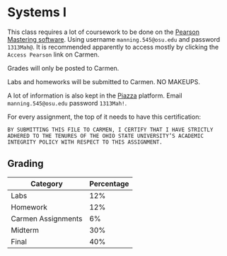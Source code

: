 # Systems I

This class requires a lot of coursework to be done on the [Pearson Mastering software](https://session.masteringengineering.com/myct/mastering#/). Using username `manning.545@osu.edu` and password `1313Mah@`. It is recommended apparently to access mostly by clicking the `Access Pearson` link on Carmen.

Grades will only be posted to Carmen.

Labs and homeworks will be submitted to Carmen. NO MAKEUPS.

A lot of information is also kept in the [Piazza](https://piazza.com/class/lqwibtlle7p7hg) platform. Email `manning.545@osu.edu` password `1313Mah!`.

For every assignment, the top of it needs to have this certification:
```
BY SUBMITTING THIS FILE TO CARMEN, I CERTIFY THAT I HAVE STRICTLY ADHERED TO THE TENURES OF THE OHIO STATE UNIVERSITY’S ACADEMIC INTEGRITY POLICY WITH RESPECT TO THIS ASSIGNMENT.
```

## Grading
Category | Percentage
--- | ---
Labs | 12%
Homework | 12%
Carmen Assignments | 6%
Midterm | 30%
Final | 40%
